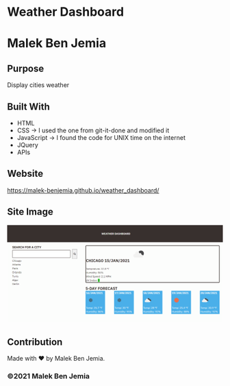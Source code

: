 # Weather Dashboard

# Malek Ben Jemia

## Purpose
Display cities weather

## Built With
* HTML
* CSS -> I used the one from git-it-done and modified it
* JavaScript -> I found the code for UNIX time on the internet
* JQuery
* APIs

## Website
https://malek-benjemia.github.io/weather_dashboard/

## Site Image
<img src=".\assets\images\site.PNG">

## Contribution
Made with ❤️ by Malek Ben Jemia.

### ©️2021 Malek Ben Jemia